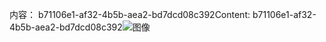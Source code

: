 <span data-ttu-id="a84a2-101">内容： b71106e1-af32-4b5b-aea2-bd7dcd08c392</span><span class="sxs-lookup"><span data-stu-id="a84a2-101">Content: b71106e1-af32-4b5b-aea2-bd7dcd08c392</span></span>![图像](d18a2f87-3e82-4963-a345-b05f1e17f420.png)
